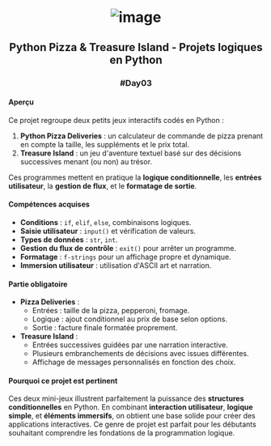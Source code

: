 # <p align="center"> ![image](https://github.com/user-attachments/assets/8739a22b-0609-419e-b357-a4ef81b3ce05) </p>

## <p align="center"> Python Pizza & Treasure Island - Projets logiques en Python </p>
### <p align="center"> #Day03 </p>

#### Aperçu
Ce projet regroupe deux petits jeux interactifs codés en Python :
1. **Python Pizza Deliveries** : un calculateur de commande de pizza prenant en compte la taille, les suppléments et le prix total.
2. **Treasure Island** : un jeu d'aventure textuel basé sur des décisions successives menant (ou non) au trésor.

Ces programmes mettent en pratique la **logique conditionnelle**, les **entrées utilisateur**, la **gestion de flux**, et le **formatage de sortie**.

#### Compétences acquises
- **Conditions** : `if`, `elif`, `else`, combinaisons logiques.
- **Saisie utilisateur** : `input()` et vérification de valeurs.
- **Types de données** : `str`, `int`.
- **Gestion du flux de contrôle** : `exit()` pour arrêter un programme.
- **Formatage** : `f-strings` pour un affichage propre et dynamique.
- **Immersion utilisateur** : utilisation d'ASCII art et narration.

#### Partie obligatoire
- **Pizza Deliveries** :
  - Entrées : taille de la pizza, pepperoni, fromage.
  - Logique : ajout conditionnel au prix de base selon options.
  - Sortie : facture finale formatée proprement.
- **Treasure Island** :
  - Entrées successives guidées par une narration interactive.
  - Plusieurs embranchements de décisions avec issues différentes.
  - Affichage de messages personnalisés en fonction des choix.

#### Pourquoi ce projet est pertinent
Ces deux mini-jeux illustrent parfaitement la puissance des **structures conditionnelles** en Python. En combinant **interaction utilisateur**, **logique simple**, et **éléments immersifs**, on obtient une base solide pour créer des applications interactives. Ce genre de projet est parfait pour les débutants souhaitant comprendre les fondations de la programmation logique.

